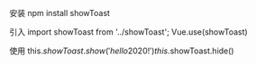 
安装
npm install showToast

引入
import showToast from '../showToast';
Vue.use(showToast)

使用
this.$showToast.show('hello2020!')
this.$showToast.hide()